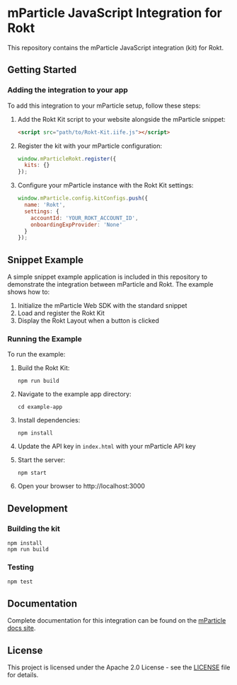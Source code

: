 # mParticle JavaScript Integration for Rokt

This repository contains the mParticle JavaScript integration (kit) for Rokt.

## Getting Started

### Adding the integration to your app

To add this integration to your mParticle setup, follow these steps:

1. Add the Rokt Kit script to your website alongside the mParticle snippet:
   ```html
   <script src="path/to/Rokt-Kit.iife.js"></script>
   ```

2. Register the kit with your mParticle configuration:
   ```javascript
   window.mParticleRokt.register({
     kits: {}
   });
   ```

3. Configure your mParticle instance with the Rokt Kit settings:
   ```javascript
   window.mParticle.config.kitConfigs.push({
     name: 'Rokt',
     settings: {
       accountId: 'YOUR_ROKT_ACCOUNT_ID',
       onboardingExpProvider: 'None'
     }
   });
   ```

## Snippet Example

A simple snippet example application is included in this repository to demonstrate the integration between mParticle and Rokt. The example shows how to:

1. Initialize the mParticle Web SDK with the standard snippet
2. Load and register the Rokt Kit
3. Display the Rokt Layout when a button is clicked

### Running the Example

To run the example:

1. Build the Rokt Kit:
   ```
   npm run build
   ```

2. Navigate to the example app directory:
   ```
   cd example-app
   ```

3. Install dependencies:
   ```
   npm install
   ```

4. Update the API key in `index.html` with your mParticle API key

5. Start the server:
   ```
   npm start
   ```

6. Open your browser to http://localhost:3000

## Development

### Building the kit

```
npm install
npm run build
```

### Testing

```
npm test
```

## Documentation

Complete documentation for this integration can be found on the [mParticle docs site](https://docs.mparticle.com/integrations/rokt/event/).

## License

This project is licensed under the Apache 2.0 License - see the [LICENSE](LICENSE) file for details.
